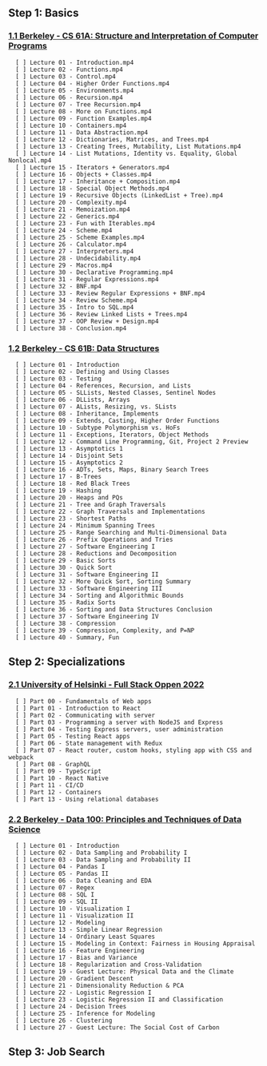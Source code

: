 ## Step 1: Basics

### [1.1 Berkeley - CS 61A: Structure and Interpretation of Computer Programs](https://inst.eecs.berkeley.edu/~cs61a/sp21/)<br>

      [ ] Lecture 01 - Introduction.mp4
      [ ] Lecture 02 - Functions.mp4    
      [ ] Lecture 03 - Control.mp4    
      [ ] Lecture 04 - Higher Order Functions.mp4    
      [ ] Lecture 05 - Environments.mp4    
      [ ] Lecture 06 - Recursion.mp4    
      [ ] Lecture 07 - Tree Recursion.mp4    
      [ ] Lecture 08 - More on Functions.mp4    
      [ ] Lecture 09 - Function Examples.mp4    
      [ ] Lecture 10 - Containers.mp4    
      [ ] Lecture 11 - Data Abstraction.mp4    
      [ ] Lecture 12 - Dictionaries, Matrices, and Trees.mp4    
      [ ] Lecture 13 - Creating Trees, Mutability, List Mutations.mp4    
      [ ] Lecture 14 - List Mutations, Identity vs. Equality, Global Nonlocal.mp4    
      [ ] Lecture 15 - Iterators + Generators.mp4    
      [ ] Lecture 16 - Objects + Classes.mp4    
      [ ] Lecture 17 - Inheritance + Composition.mp4    
      [ ] Lecture 18 - Special Object Methods.mp4    
      [ ] Lecture 19 - Recursive Objects (LinkedList + Tree).mp4    
      [ ] Lecture 20 - Complexity.mp4    
      [ ] Lecture 21 - Memoization.mp4    
      [ ] Lecture 22 - Generics.mp4    
      [ ] Lecture 23 - Fun with Iterables.mp4    
      [ ] Lecture 24 - Scheme.mp4    
      [ ] Lecture 25 - Scheme Examples.mp4    
      [ ] Lecture 26 - Calculator.mp4    
      [ ] Lecture 27 - Interpreters.mp4    
      [ ] Lecture 28 - Undecidability.mp4    
      [ ] Lecture 29 - Macros.mp4    
      [ ] Lecture 30 - Declarative Programming.mp4    
      [ ] Lecture 31 - Regular Expressions.mp4    
      [ ] Lecture 32 - BNF.mp4    
      [ ] Lecture 33 - Review Regular Expressions + BNF.mp4    
      [ ] Lecture 34 - Review Scheme.mp4    
      [ ] Lecture 35 - Intro to SQL.mp4    
      [ ] Lecture 36 - Review Linked Lists + Trees.mp4    
      [ ] Lecture 37 - OOP Review + Design.mp4    
      [ ] Lecture 38 - Conclusion.mp4

### [1.2 Berkeley - CS 61B: Data Structures](https://sp21.datastructur.es/)<br>

      [ ] Lecture 01 - Introduction                 
      [ ] Lecture 02 - Defining and Using Classes
      [ ] Lecture 03 - Testing
      [ ] Lecture 04 - References, Recursion, and Lists
      [ ] Lecture 05 - SLLists, Nested Classes, Sentinel Nodes
      [ ] Lecture 06 - DLLists, Arrays
      [ ] Lecture 07 - ALists, Resizing, vs. SLists
      [ ] Lecture 08 - Inheritance, Implements
      [ ] Lecture 09 - Extends, Casting, Higher Order Functions
      [ ] Lecture 10 - Subtype Polymorphism vs. HoFs
      [ ] Lecture 11 - Exceptions, Iterators, Object Methods
      [ ] Lecture 12 - Command Line Programming, Git, Project 2 Preview
      [ ] Lecture 13 - Asymptotics 1
      [ ] Lecture 14 - Disjoint Sets
      [ ] Lecture 15 - Asymptotics 2
      [ ] Lecture 16 - ADTs, Sets, Maps, Binary Search Trees
      [ ] Lecture 17 - B-Trees
      [ ] Lecture 18 - Red Black Trees
      [ ] Lecture 19 - Hashing
      [ ] Lecture 20 - Heaps and PQs
      [ ] Lecture 21 - Tree and Graph Traversals
      [ ] Lecture 22 - Graph Traversals and Implementations
      [ ] Lecture 23 - Shortest Paths
      [ ] Lecture 24 - Minimum Spanning Trees
      [ ] Lecture 25 - Range Searching and Multi-Dimensional Data
      [ ] Lecture 26 - Prefix Operations and Tries
      [ ] Lecture 27 - Software Engineering I
      [ ] Lecture 28 - Reductions and Decomposition
      [ ] Lecture 29 - Basic Sorts
      [ ] Lecture 30 - Quick Sort
      [ ] Lecture 31 - Software Engineering II
      [ ] Lecture 32 - More Quick Sort, Sorting Summary
      [ ] Lecture 33 - Software Engineering III
      [ ] Lecture 34 - Sorting and Algorithmic Bounds
      [ ] Lecture 35 - Radix Sorts
      [ ] Lecture 36 - Sorting and Data Structures Conclusion
      [ ] Lecture 37 - Software Engineering IV
      [ ] Lecture 38 - Compression
      [ ] Lecture 39 - Compression, Complexity, and P=NP
      [ ] Lecture 40 - Summary, Fun

## Step 2: Specializations

### [2.1 University of Helsinki - Full Stack Oppen 2022](https://fullstackopen.com/en/)<br>

      [ ] Part 00 - Fundamentals of Web apps
      [ ] Part 01 - Introduction to React
      [ ] Part 02 - Communicating with server
      [ ] Part 03 - Programming a server with NodeJS and Express
      [ ] Part 04 - Testing Express servers, user administration
      [ ] Part 05 - Testing React apps
      [ ] Part 06 - State management with Redux
      [ ] Part 07 - React router, custom hooks, styling app with CSS and webpack
      [ ] Part 08 - GraphQL
      [ ] Part 09 - TypeScript
      [ ] Part 10 - React Native
      [ ] Part 11 - CI/CD
      [ ] Part 12 - Containers
      [ ] Part 13 - Using relational databases

### [2.2 Berkeley - Data 100: Principles and Techniques of Data Science](https://ds100.org/fa21/)<br>

      [ ] Lecture 01 - Introduction
      [ ] Lecture 02 - Data Sampling and Probability I    
      [ ] Lecture 03 - Data Sampling and Probability II    
      [ ] Lecture 04 - Pandas I    
      [ ] Lecture 05 - Pandas II    
      [ ] Lecture 06 - Data Cleaning and EDA    
      [ ] Lecture 07 - Regex    
      [ ] Lecture 08 - SQL I    
      [ ] Lecture 09 - SQL II    
      [ ] Lecture 10 - Visualization I    
      [ ] Lecture 11 - Visualization II    
      [ ] Lecture 12 - Modeling    
      [ ] Lecture 13 - Simple Linear Regression    
      [ ] Lecture 14 - Ordinary Least Squares    
      [ ] Lecture 15 - Modeling in Context: Fairness in Housing Appraisal    
      [ ] Lecture 16 - Feature Engineering    
      [ ] Lecture 17 - Bias and Variance    
      [ ] Lecture 18 - Regularization and Cross-Validation    
      [ ] Lecture 19 - Guest Lecture: Physical Data and the Climate    
      [ ] Lecture 20 - Gradient Descent    
      [ ] Lecture 21 - Dimensionality Reduction & PCA    
      [ ] Lecture 22 - Logistic Regression I    
      [ ] Lecture 23 - Logistic Regression II and Classification    
      [ ] Lecture 24 - Decision Trees    
      [ ] Lecture 25 - Inference for Modeling    
      [ ] Lecture 26 - Clustering    
      [ ] Lecture 27 - Guest Lecture: The Social Cost of Carbon 

## Step 3: Job Search
